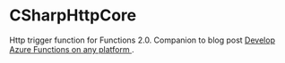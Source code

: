# CSharpHttpCore
Http trigger function for Functions 2.0. Companion to blog post [Develop Azure Functions on any platform
](http://blogs.msdn.microsoft.com/appserviceteam/2017/09/25/develop-azure-functions-on-any-platform/).
